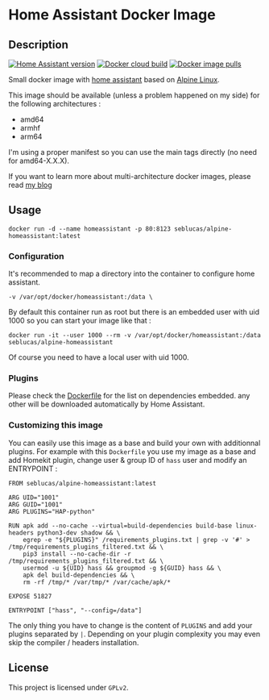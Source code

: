 # Home Assistant Docker Image

## Description

[![Home Assistant version](https://img.shields.io/github/v/tag/2sheds/alpine-homeassistant?label=homeassistant&logo=python&logoColor=white)](https://github.com/home-assistant/home-assistant/releases)
[![Docker cloud build](https://img.shields.io/docker/cloud/build/kurapov/alpine-homeassistant?logo=docker&logoColor=white)](https://hub.docker.com/r/kurapov/alpine-homeassistant/builds)
[![Docker image pulls](https://img.shields.io/docker/pulls/kurapov/alpine-homeassistant?logo=docker&logoColor=white)](https://hub.docker.com/r/kurapov/alpine-homeassistant)

Small docker image with [home assistant](https://home-assistant.io/) based on [Alpine Linux](https://hub.docker.com/_/alpine/).

This image should be available (unless a problem happened on my side) for the following architectures :
 * amd64
 * armhf
 * arm64

I'm using a proper manifest so you can use the main tags directly (no need for amd64-X.X.X).

If you want to learn more about multi-architecture docker images, please read [my blog](https://blog.slucas.fr/series/multi-architecture-docker-image/)

## Usage

```
docker run -d --name homeassistant -p 80:8123 seblucas/alpine-homeassistant:latest
```

### Configuration

It's recommended to map a directory into the container to configure home assistant.

```
-v /var/opt/docker/homeassistant:/data \
```

By default this container run as root but there is an embedded user with uid 1000 so you can start your image like that :

```
docker run -it --user 1000 --rm -v /var/opt/docker/homeassistant:/data seblucas/alpine-homeassistant
```

Of course you need to have a local user with uid 1000.

### Plugins

Please check the [Dockerfile](Dockerfile) for the list on dependencies embedded. any other will be downloaded automatically by Home Assistant.

### Customizing this image

You can easily use this image as a base and build your own with additionnal plugins. For example with this `Dockerfile` you use my image as a base and add Homekit plugin, change user & group ID of `hass` user and modify an ENTRYPOINT :

```
FROM seblucas/alpine-homeassistant:latest

ARG UID="1001"
ARG GUID="1001"
ARG PLUGINS="HAP-python"

RUN apk add --no-cache --virtual=build-dependencies build-base linux-headers python3-dev shadow && \
    egrep -e "${PLUGINS}" /requirements_plugins.txt | grep -v '#' > /tmp/requirements_plugins_filtered.txt && \
    pip3 install --no-cache-dir -r /tmp/requirements_plugins_filtered.txt && \
    usermod -u ${UID} hass && groupmod -g ${GUID} hass && \
    apk del build-dependencies && \
    rm -rf /tmp/* /var/tmp/* /var/cache/apk/*

EXPOSE 51827

ENTRYPOINT ["hass", "--config=/data"]
```

The only thing you have to change is the content of `PLUGINS` and add your plugins separated by `|`. Depending on your plugin complexity you may even skip the compiler / headers installation.

## License
This project is licensed under `GPLv2`.
